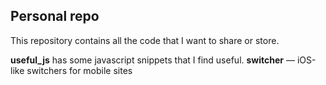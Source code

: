 Personal repo
---

This repository contains all the code that I want to share or store.

**useful_js** has some javascript snippets that I find useful.
**switcher** &mdash; iOS-like switchers for mobile sites